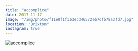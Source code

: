 ```yaml
---
title: "accomplice"
date: 2017-11-17
image: "/img/photo/f11e0f1f163ecd46572eb7dfb78a3fd7.jpg"
location: "Brixton"
instagram: true
---
```


![accomplice](/img/photo/f11e0f1f163ecd46572eb7dfb78a3fd7.jpg)
